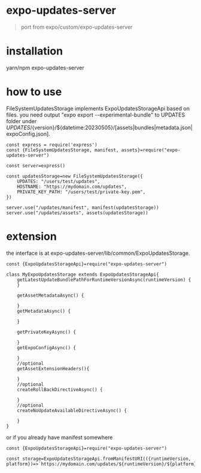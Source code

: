 expo-updates-server
===================
> port from expo/custom/expo-updates-server

installation
===========
yarn/npm expo-updates-server

how to use
==========
FileSystemUpdatesStorage implements ExpoUpdatesStorageApi based on files. 
you need output "expo export --experimental-bundle" to UPDATES folder under ${UPDATES}/${version}/${datetime:20230505}/[assets|bundles|metadata.json|expoConfig.json].
```
const express = require('express')
const {FileSystemUpdatesStorage, manifest, assets}=require("expo-updates-server")

const server=express()

const updatesStorage=new FileSystemUpdatesStorage({
    UPDATES: "/users/test/updates",
    HOSTNAME: "https://mydomain.com/updates",
    PRIVATE_KEY_PATH: "/users/test/private-key.pem",
})

server.use("/updates/manifest", manifest(updatesStorage))
server.use("/updates/assets", assets(updatesStorage))

```

extension
=========
the interface is at expo-updates-server/lib/common/ExpoUpdatesStorage.
```
const {ExpoUpdatesStorageApi}=require("expo-updates-server")

class MyExpoUpdatesStorage extends ExpoUpdatesStorageApi{
    getLatestUpdateBundlePathForRuntimeVersionAsync(runtimeVersion) {
	}

	getAssetMetadataAsync() {

	}
	getMetadataAsync() {

	}

	getPrivateKeyAsync() {

	}
	getExpoConfigAsync() {

	}
	//optional
	getAssetExtensionHeaders(){

	}
	//optional
	createRollBackDirectiveAsync() {

	}
	//optional
	createNoUpdateAvailableDirectiveAsync() {

	}
}
```
or if you already have manifest somewhere
```
const {ExpoUpdatesStorageApi}=require("expo-updates-server")

const storage=ExpoUpdatesStorageApi.fromManifestURI(({runtimeVersion, platform})=>`https://mydomain.com/updates/${runtimeVersion}/${platform}/manifest.json`)
```